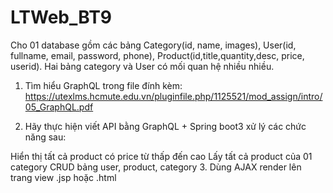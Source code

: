 # LTWeb_BT9
Cho 01 database gồm các bảng Category(id, name, images), User(id, fullname, email, password, phone), Product(id,title,quantity,desc, price, userid). Hai bảng category và User có mối quan hệ nhiều nhiều. 

1. Tìm hiểu GraphQL trong file đính kèm: https://utexlms.hcmute.edu.vn/pluginfile.php/1125521/mod_assign/intro/05_GraphQL.pdf

2. Hãy thực hiện viết API bằng GraphQL + Spring boot3 xử lý các chức năng sau:

Hiển thị tất cả product có price từ thấp đến cao
Lấy tất cả product của 01 category
CRUD bảng user, product, category
3. Dùng AJAX render lên trang view .jsp hoặc .html

